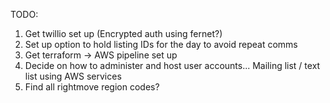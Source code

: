TODO: 

1. Get twillio set up (Encrypted auth using fernet?)
2. Set up option to hold listing IDs for the day to avoid repeat comms
2. Get terraform -> AWS pipeline set up
3. Decide on how to administer and host user accounts... Mailing list / text list using AWS services  
4. Find all rightmove region codes? 

